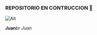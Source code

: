 ### REPOSITORIO EN CONTRUCCION 👋

![Alt](https://encrypted-tbn0.gstatic.com/images?q=tbn:ANd9GcRCE8Ofe3duyxd5_LVklR-R-vql2jCiX_LtUw&usqp=CAU)

**Juan**br
*Juan*
